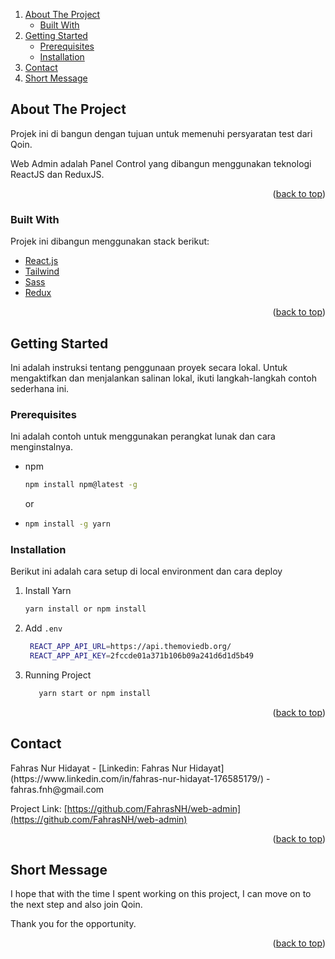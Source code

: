 <div id="top"></div>

<!-- TABLE OF CONTENTS -->
<ol>
  <li>
    <a href="#about-the-project">About The Project</a>
    <ul>
      <li><a href="#built-with">Built With</a></li>
    </ul>
  </li>
  <li>
    <a href="#getting-started">Getting Started</a>
    <ul>
      <li><a href="#prerequisites">Prerequisites</a></li>
      <li><a href="#installation">Installation</a></li>
    </ul>
  </li>
  <li><a href="#contact">Contact</a></li>
  <li><a href="#short-message">Short Message</a></li>
</ol>

<!-- ABOUT THE PROJECT -->

## About The Project

<div id="about-the-project"></div>
Projek ini di bangun dengan tujuan untuk memenuhi persyaratan test dari Qoin.

Web Admin adalah Panel Control yang dibangun menggunakan teknologi ReactJS dan ReduxJS.

<p align="right">(<a href="#top">back to top</a>)</p>

### Built With

<div id="built-with"></div>
Projek ini dibangun menggunakan stack berikut:

- [React.js](https://reactjs.org/)
- [Tailwind](https://tailwindcss.com/)
- [Sass](https://sass-lang.com/)
- [Redux](https://redux.js.org/)

<p align="right">(<a href="#top">back to top</a>)</p>

<!-- GETTING STARTED -->

## Getting Started

<div id="getting-started"></div>
Ini adalah instruksi tentang penggunaan proyek secara lokal.
Untuk mengaktifkan dan menjalankan salinan lokal, ikuti langkah-langkah contoh sederhana ini.

### Prerequisites

<div id="installation"></div>
Ini adalah contoh untuk menggunakan perangkat lunak dan cara menginstalnya.

- npm

  ```sh
  npm install npm@latest -g
  ```

  or

- ```sh
  npm install -g yarn
  ```

### Installation

<div id="prerequisites"></div>
Berikut ini adalah cara setup di local environment dan cara deploy

1. Install Yarn

   ```sh
   yarn install or npm install
   ```

2. Add `.env`

   ```sh
    REACT_APP_API_URL=https://api.themoviedb.org/
    REACT_APP_API_KEY=2fccde01a371b106b09a241d6d1d5b49
   ```

3. Running Project
   ```sh
      yarn start or npm install
   ```

<p align="right">(<a href="#top">back to top</a>)</p>

<!-- CONTACT -->

## Contact

<div id="contact"></div>
Fahras Nur Hidayat - [Linkedin: Fahras Nur Hidayat](https://www.linkedin.com/in/fahras-nur-hidayat-176585179/) - fahras.fnh@gmail.com

Project Link: [https://github.com/FahrasNH/web-admin](https://github.com/FahrasNH/web-admin)

<p align="right">(<a href="#top">back to top</a>)</p>

<!-- GETTING STARTED -->

## Short Message

<div id="short-message"></div>
I hope that with the time I spent working on this project, I can move on to the next step and also join Qoin.

Thank you for the opportunity.

<p align="right">(<a href="#top">back to top</a>)</p>
